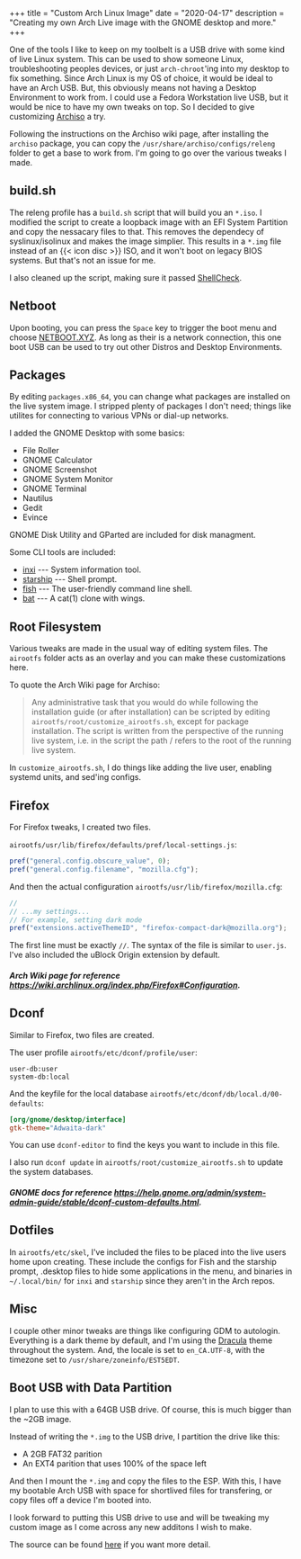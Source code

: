 +++
title = "Custom Arch Linux Image"
date = "2020-04-17"
description = "Creating my own Arch Live image with the GNOME desktop and more."
+++

One of the tools I like to keep on my toolbelt is a USB drive with some kind of live Linux system. This can be used to show someone Linux, troubleshooting peoples devices, or just `arch-chroot`'ing into my desktop to fix something. Since Arch Linux is my OS of choice, it would be ideal to have an Arch USB. But, this obviously means not having a Desktop Environment to work from. I could use a Fedora Workstation live USB, but it would be nice to have my own tweaks on top. So I decided to give customizing [Archiso](https://wiki.archlinux.org/index.php/Archiso) a try.

Following the instructions on the Archiso wiki page, after installing the `archiso` package, you can copy the `/usr/share/archiso/configs/releng` folder to get a base to work from. I'm going to go over the various tweaks I made.

## build.sh

The releng profile has a `build.sh` script that will build you an `*.iso`. I modified the script to create a loopback image with an EFI System Partition and copy the nessacary files to that. This removes the dependecy of syslinux/isolinux and makes the image simplier. This results in a `*.img` file instead of an {{< icon disc >}} ISO, and it won't boot on legacy BIOS systems. But that's not an issue for me.

I also cleaned up the script, making sure it passed [ShellCheck](https://github.com/koalaman/shellcheck).

## Netboot

Upon booting, you can press the `Space` key to trigger the boot menu and choose [NETBOOT.XYZ](https://netboot.xyz/). As long as their is a network connection, this one boot USB can be used to try out other Distros and Desktop Environments.

## Packages
By editing `packages.x86_64`, you can change what packages are installed on the live system image. I stripped plenty of packages I don't need; things like utilites for connecting to various VPNs or dial-up networks.

I added the GNOME Desktop with some basics:

+ File Roller
+ GNOME Calculator
+ GNOME Screenshot
+ GNOME System Monitor
+ GNOME Terminal
+ Nautilus
+ Gedit
+ Evince

GNOME Disk Utility and GParted are included for disk managment.

Some CLI tools are included:

+ [inxi](https://github.com/smxi/inxi) --- System information tool.
+ [starship](https://github.com/starship/starship) --- Shell prompt.
+ [fish](https://github.com/fish-shell/fish-shell) --- The user-friendly command line shell.
+ [bat](https://github.com/sharkdp/bat) --- A cat(1) clone with wings.

## Root Filesystem

Various tweaks are made in the usual way of editing system files. The `airootfs` folder acts as an overlay and you can make these customizations here.

To quote the Arch Wiki page for Archiso:

> Any administrative task that you would do while following the installation guide (or after installation) can be scripted by editing `airootfs/root/customize_airootfs.sh`, except for package installation. The script is written from the perspective of the running live system, i.e. in the script the path / refers to the root of the running live system.

In `customize_airootfs.sh`, I do things like adding the live user, enabling systemd units, and sed'ing configs.

## Firefox

For Firefox tweaks, I created two files.

`airootfs/usr/lib/firefox/defaults/pref/local-settings.js`:

```js
pref("general.config.obscure_value", 0);
pref("general.config.filename", "mozilla.cfg");
```

And then the actual configuration `airootfs/usr/lib/firefox/mozilla.cfg`:

```js
//
// ...my settings...
// For example, setting dark mode
pref("extensions.activeThemeID", "firefox-compact-dark@mozilla.org");
```

The first line must be exactly `//`. The syntax of the file is similar to `user.js`. I've also included the uBlock Origin extension by default.

##### Arch Wiki page for reference https://wiki.archlinux.org/index.php/Firefox#Configuration.

## Dconf

Similar to Firefox, two files are created.

The user profile `airootfs/etc/dconf/profile/user`:

```
user-db:user
system-db:local
```

And the keyfile for the local database `airootfs/etc/dconf/db/local.d/00-defaults`:

```ini
[org/gnome/desktop/interface]
gtk-theme="Adwaita-dark"
```

You can use `dconf-editor` to find the keys you want to include in this file.

I also run `dconf update` in `airootfs/root/customize_airootfs.sh` to update the system databases.

##### GNOME docs for reference https://help.gnome.org/admin/system-admin-guide/stable/dconf-custom-defaults.html.

## Dotfiles

In `airootfs/etc/skel`, I've included the files to be placed into the live users home upon creating. These include the configs for Fish and the starship prompt, .desktop files to hide some applications in the menu, and binaries in `~/.local/bin/` for `inxi` and `starship` since they aren't in the Arch repos.

## Misc

I couple other minor tweaks are things like configuring GDM to autologin. Everything is a dark theme by default, and I'm using the [Dracula](https://draculatheme.com/) theme throughout the system. And, the locale is set to `en_CA.UTF-8`, with the timezone set to `/usr/share/zoneinfo/EST5EDT`.

## Boot USB with Data Partition

I plan to use this with a 64GB USB drive. Of course, this is much bigger than the ~2GB image.

Instead of writing the `*.img` to the USB drive, I partition the drive like this:

+ A 2GB FAT32 parition
+ An EXT4 parition that uses 100% of the space left

And then I mount the `*.img` and copy the files to the ESP. With this, I have my bootable Arch USB with space for shortlived files for transfering, or copy files off a device I'm booted into.

I look forward to putting this USB drive to use and will be tweaking my custom image as I come across any new additons I wish to make.

The source can be found [here](https://github.com/tryton-vanmeer/archlinux) if you want more detail.
